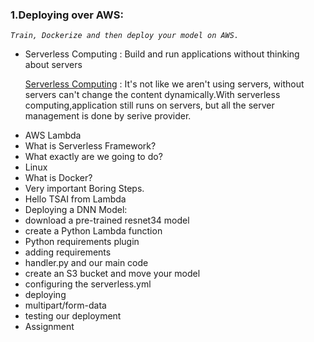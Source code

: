 ### 1.Deploying over AWS: 

   *`Train, Dockerize and then deploy your model on AWS.`*

<ul>   
<li>Serverless Computing : Build and run applications without thinking about servers <br>
  
[Serverless Computing](./CONTENT.md#serverless-computing) : It's not like we aren't using servers, without servers can't change the content dynamically.With serverless computing,application still runs on servers, but all the server management is done by serive provider.

<li>AWS Lambda <br>
<li>What is Serverless Framework? <br>
<li>What exactly are we going to do? <br>
<li>Linux <br>
<li>What is Docker? <br>
<li>Very important Boring Steps. <br>
<li>Hello TSAI from Lambda <br>
<li>Deploying a DNN Model: <br>
<li>download a pre-trained resnet34 model <br>
<li>create a Python Lambda function <br>
<li>Python requirements plugin <br>
<li>adding requirements <br>
<li>handler.py and our main code <br>
<li>create an S3 bucket and move your model <br>
<li>configuring the serverless.yml <br>
<li>deploying <br>
<li>multipart/form-data <br>
<li>testing our deployment <br>
<li>Assignment <br>
